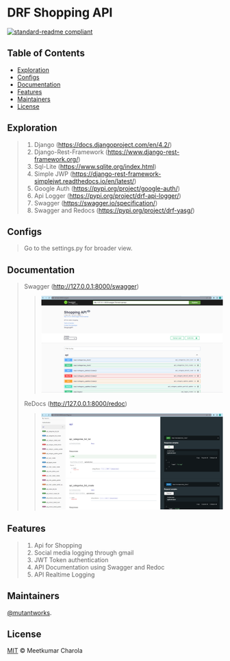 # DRF Shopping API

[![standard-readme compliant](https://img.shields.io/badge/DRF%20Shopping%20API-mutantworks-brightgreen.svg?style=flat-square)](https://github.com/mutantworks/DJangoRestFramework-ShoppingAPI)

## Table of Contents

- [Exploration](#exploration)
- [Configs](#configs)
- [Documentation](#documentation)
- [Features](#features)
- [Maintainers](#maintainers)
- [License](#license)


## Exploration
> 1. Django (https://docs.djangoproject.com/en/4.2/)
> 2. Django-Rest-Framework (https://www.django-rest-framework.org/)
> 3. Sql-Lite (https://www.sqlite.org/index.html)
> 4. Simple JWP (https://django-rest-framework-simplejwt.readthedocs.io/en/latest/)
> 5. Google Auth (https://pypi.org/project/google-auth/)
> 6. Api Logger (https://pypi.org/project/drf-api-logger/)
> 7. Swagger (https://swagger.io/specification/)
> 8. Swagger and Redocs (https://pypi.org/project/drf-yasg/)

## Configs
>   Go to the settings.py for broader view.

## Documentation
>   Swagger (http://127.0.0.1:8000/swagger) 
>   >   ![DOCS](https://github.com/mutantworks/DJangoRestFramework-ShoppingAPI/blob/master/docs/Swagger.png)
> 
>   ReDocs (http://127.0.0.1:8000/redoc)
>   >   ![DOCS](https://github.com/mutantworks/DJangoRestFramework-ShoppingAPI/blob/master/docs/Redocs.png)

## Features
>   1. Api for Shopping
>   2. Social media logging through gmail
>   3. JWT Token authentication
>   4. API Documentation using Swagger and Redoc
>   5. API Realtime Logging


## Maintainers

[@mutantworks](https://github.com/mutantworks).

## License

[MIT](LICENSE) © Meetkumar Charola
